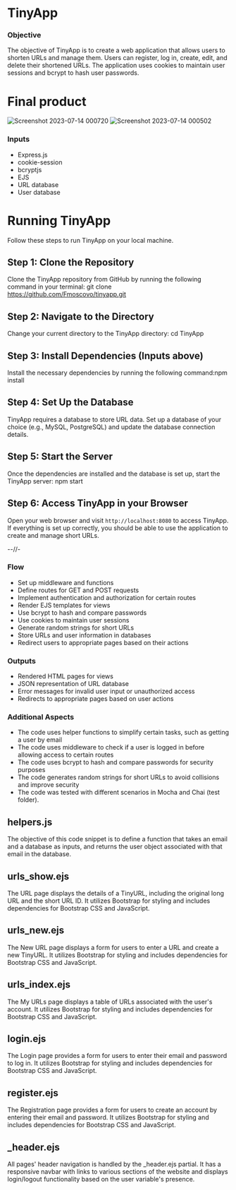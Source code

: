 # TinyApp

### Objective
The objective of TinyApp is to create a web application that allows users to shorten URLs and manage them. Users can register, log in, create, edit, and delete their shortened URLs. The application uses cookies to maintain user sessions and bcrypt to hash user passwords.


# Final product
![Screenshot 2023-07-14 000720](https://github.com/Fmoscovo/tinyapp/assets/128196275/5fb57545-bf8f-4e01-904f-fb0f586557c9)
![Screenshot 2023-07-14 000502](https://github.com/Fmoscovo/tinyapp/assets/128196275/a710ddf0-bfc1-47c7-93e0-1c4f5d5e2025)

### Inputs
- Express.js
- cookie-session
- bcryptjs
- EJS
- URL database
- User database

# Running TinyApp
Follow these steps to run TinyApp on your local machine. 
## Step 1: Clone the Repository
Clone the TinyApp repository from GitHub by running the following command in your terminal: git clone https://github.com/Fmoscovo/tinyapp.git

## Step 2: Navigate to the Directory
Change your current directory to the TinyApp directory: cd TinyApp
## Step 3: Install Dependencies (Inputs above)
Install the necessary dependencies by running the following command:npm install
## Step 4: Set Up the Database
TinyApp requires a database to store URL data. Set up a database of your choice (e.g., MySQL, PostgreSQL) and update the database connection details.
## Step 5: Start the Server
Once the dependencies are installed and the database is set up, start the TinyApp server: npm start
## Step 6: Access TinyApp in your Browser
Open your web browser and visit `http://localhost:8080` to access TinyApp. If everything is set up correctly, you should be able to use the application to create and manage short URLs.

--//-

### Flow
- Set up middleware and functions
- Define routes for GET and POST requests
- Implement authentication and authorization for certain routes
- Render EJS templates for views
- Use bcrypt to hash and compare passwords
- Use cookies to maintain user sessions
- Generate random strings for short URLs
- Store URLs and user information in databases
- Redirect users to appropriate pages based on their actions

### Outputs
- Rendered HTML pages for views
- JSON representation of URL database
- Error messages for invalid user input or unauthorized access
- Redirects to appropriate pages based on user actions

### Additional Aspects
- The code uses helper functions to simplify certain tasks, such as getting a user by email
- The code uses middleware to check if a user is logged in before allowing access to certain routes
- The code uses bcrypt to hash and compare passwords for security purposes
- The code generates random strings for short URLs to avoid collisions and improve security
- The code was tested with different scenarios in Mocha and Chai (test folder).

  
## helpers.js
The objective of this code snippet is to define a function that takes an email and a database as inputs, and returns the user object associated with that email in the database.

## urls_show.ejs
The URL page displays the details of a TinyURL, including the original long URL and the short URL ID. It utilizes Bootstrap for styling and includes dependencies for Bootstrap CSS and JavaScript.

## urls_new.ejs
The New URL page displays a form for users to enter a URL and create a new TinyURL. It utilizes Bootstrap for styling and includes dependencies for Bootstrap CSS and JavaScript.

## urls_index.ejs
The My URLs page displays a table of URLs associated with the user's account. It utilizes Bootstrap for styling and includes dependencies for Bootstrap CSS and JavaScript.

## login.ejs
The Login page provides a form for users to enter their email and password to log in. It utilizes Bootstrap for styling and includes dependencies for Bootstrap CSS and JavaScript.

## register.ejs
The Registration page provides a form for users to create an account by entering their email and password. It utilizes Bootstrap for styling and includes dependencies for Bootstrap CSS and JavaScript.

## _header.ejs
All pages' header navigation is handled by the _header.ejs partial. It has a responsive navbar with links to various sections of the website and displays login/logout functionality based on the user variable's presence.
